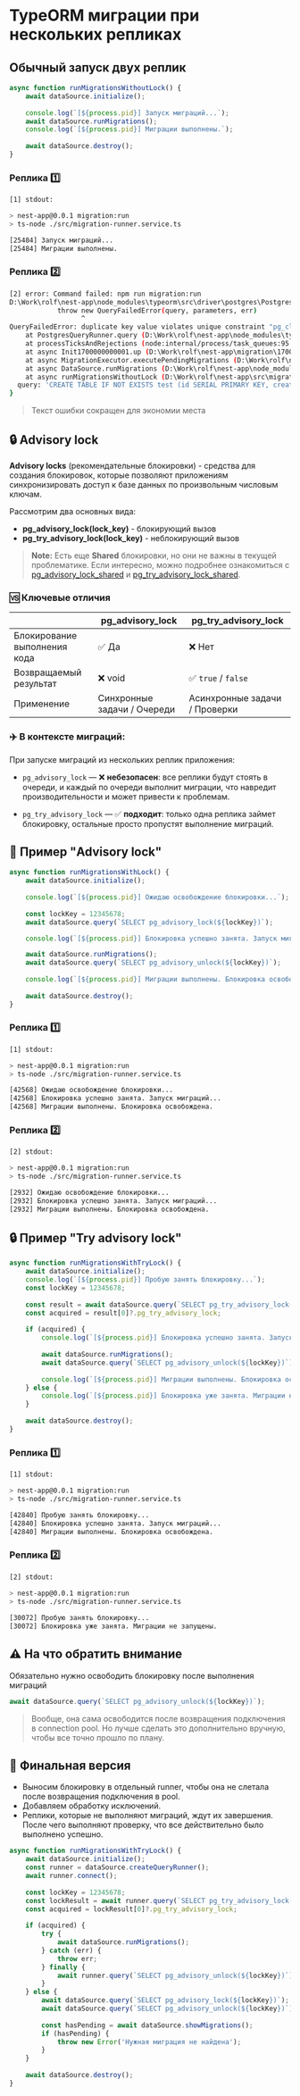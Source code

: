 # TypeORM миграции при нескольких репликах
## Обычный запуск двух реплик
```ts
async function runMigrationsWithoutLock() {
	await dataSource.initialize();
	
	console.log(`[${process.pid}] Запуск миграций...`);
	await dataSource.runMigrations();
	console.log(`[${process.pid}] Миграции выполнены.`);
	
	await dataSource.destroy();
}
```

### Реплика 1️⃣
```bash
[1] stdout:

> nest-app@0.0.1 migration:run
> ts-node ./src/migration-runner.service.ts

[25484] Запуск миграций...
[25484] Миграции выполнены.
```

### Реплика 2️⃣
```bash
[2] error: Command failed: npm run migration:run
D:\Work\rolf\nest-app\node_modules\typeorm\src\driver\postgres\PostgresQueryRunner.ts:328
            throw new QueryFailedError(query, parameters, err)
                  ^
QueryFailedError: duplicate key value violates unique constraint "pg_class_relname_nsp_index"
    at PostgresQueryRunner.query (D:\Work\rolf\nest-app\node_modules\typeorm\src\driver\postgres\PostgresQueryRunner.ts:328:19)
    at processTicksAndRejections (node:internal/process/task_queues:95:5)
    at async Init1700000000001.up (D:\Work\rolf\nest-app\migration\1700000000001-Init.ts:11:5)
    at async MigrationExecutor.executePendingMigrations (D:\Work\rolf\nest-app\node_modules\src\migration\MigrationExecutor.ts:336:17)    
    at async DataSource.runMigrations (D:\Work\rolf\nest-app\node_modules\src\data-source\DataSource.ts:403:13)
    at async runMigrationsWithoutLock (D:\Work\rolf\nest-app\src\migration-runner.service.ts:6:2) {
  query: 'CREATE TABLE IF NOT EXISTS test (id SERIAL PRIMARY KEY, created_at TIMESTAMP DEFAULT NOW())'
}
```
>Текст ошибки сокращен для экономии места

## 🔒 Advisory lock
**Advisory locks** (рекомендательные блокировки) - средства для создания блокировок, которые позволяют приложениям синхронизировать доступ к базе данных по произвольным числовым ключам.

Рассмотрим два основных вида:
- **pg_advisory_lock(lock_key)** - блокирующий вызов
- **pg_try_advisory_lock(lock_key)** - неблокирующий вызов

> **Note:** Есть еще **Shared** блокировки, но они не важны в текущей проблематике. Если интересно, можно подробнее ознакомиться с [pg_advisory_lock_shared](https://pgpedia.info/p/pg_advisory_lock_shared.html) и [pg_try_advisory_lock_shared](https://pgpedia.info/p/pg_try_advisory_lock_shared.html).

### 🆚 Ключевые отличия
|                |pg_advisory_lock|pg_try_advisory_lock|
|----------------|-------------------------------|-----------------------------|
|Блокирование выполнения кода | ✅ Да | ❌ Нет|
|Возвращаемый результат | ❌ void | ✅ `true` / `false`|
|Применение | Синхронные задачи / Очереди | Асинхронные задачи / Проверки|

### ✈️ В контексте миграций:
При запуске миграций из нескольких реплик приложения:
    
-   `pg_advisory_lock` — ❌ **небезопасен**: все реплики будут стоять в очереди, и каждый по очереди выполнит миграции, что навредит производительности и может привести к проблемам.

-   `pg_try_advisory_lock` — ✅ **подходит**: только одна реплика займет блокировку, остальные просто пропустят выполнение миграций.


## 🔐 Пример "Advisory lock"
```ts
async function runMigrationsWithLock() {
	await dataSource.initialize();
	
	console.log(`[${process.pid}] Ожидаю освобождение блокировки...`);
	
	const lockKey = 12345678;
	await dataSource.query(`SELECT pg_advisory_lock(${lockKey})`);

	console.log(`[${process.pid}] Блокировка успешно занята. Запуск миграций...`);

	await dataSource.runMigrations();
	await dataSource.query(`SELECT pg_advisory_unlock(${lockKey})`);
	
	console.log(`[${process.pid}] Миграции выполнены. Блокировка освобождена.`);
	
	await dataSource.destroy();
}
```

### Реплика 1️⃣
```bash
[1] stdout:

> nest-app@0.0.1 migration:run
> ts-node ./src/migration-runner.service.ts

[42568] Ожидаю освобождение блокировки...
[42568] Блокировка успешно занята. Запуск миграций...
[42568] Миграции выполнены. Блокировка освобождена.
```

### Реплика 2️⃣
```bash
[2] stdout:

> nest-app@0.0.1 migration:run
> ts-node ./src/migration-runner.service.ts

[2932] Ожидаю освобождение блокировки...
[2932] Блокировка успешно занята. Запуск миграций...
[2932] Миграции выполнены. Блокировка освобождена.
```

## 🔒 Пример "Try advisory lock"
```ts
async function runMigrationsWithTryLock() {
	await dataSource.initialize();
	console.log(`[${process.pid}] Пробую занять блокировку...`);
	const lockKey = 12345678;
	
	const result = await dataSource.query(`SELECT pg_try_advisory_lock(${lockKey})`);
	const acquired = result[0]?.pg_try_advisory_lock;
	
	if (acquired) {
		console.log(`[${process.pid}] Блокировка успешно занята. Запуск миграций...`);
		
		await dataSource.runMigrations();
		await dataSource.query(`SELECT pg_advisory_unlock(${lockKey})`);
		
		console.log(`[${process.pid}] Миграции выполнены. Блокировка освобождена.`);
	} else {
		console.log(`[${process.pid}] Блокировка уже занята. Миграции не запущены.`);
	}
	
	await dataSource.destroy();
}
```

### Реплика 1️⃣
```bash
[1] stdout:

> nest-app@0.0.1 migration:run
> ts-node ./src/migration-runner.service.ts

[42840] Пробую занять блокировку...
[42840] Блокировка успешно занята. Запуск миграций...
[42840] Миграции выполнены. Блокировка освобождена.
```

### Реплика 2️⃣
```bash
[2] stdout:
 
> nest-app@0.0.1 migration:run
> ts-node ./src/migration-runner.service.ts

[30072] Пробую занять блокировку...
[30072] Блокировка уже занята. Миграции не запущены.
```

## ⚠️ На что обратить внимание
Обязательно нужно освободить блокировку после выполнения миграций
```ts
await dataSource.query(`SELECT pg_advisory_unlock(${lockKey})`);
```
>Вообще, она сама освободится после возвращения подключения в connection pool. Но лучше сделать это дополнительно вручную, чтобы все точно прошло по плану.

## 🎉 Финальная версия

 - Выносим блокировку в отдельный runner, чтобы она не слетала после возвращения подключения в pool.
 - Добавляем обработку исключений.
 - Реплики, которые не выполняют миграций, ждут их завершения. После чего выполняют проверку, что все действительно было выполнено успешно.

```ts
async function runMigrationsWithTryLock() {
	await dataSource.initialize();
	const runner = dataSource.createQueryRunner();
	await runner.connect();
	
	const lockKey = 12345678;
	const lockResult = await runner.query(`SELECT pg_try_advisory_lock(${lockKey})`);
	const acquired = lockResult[0]?.pg_try_advisory_lock;
	
	if (acquired) {
		try {
			await dataSource.runMigrations();
		} catch (err) {
			throw err;
		} finally {
			await runner.query(`SELECT pg_advisory_unlock(${lockKey})`);
		}
	} else {
		await dataSource.query(`SELECT pg_advisory_lock(${lockKey})`);
		await dataSource.query(`SELECT pg_advisory_unlock(${lockKey})`);
		
		const hasPending = await dataSource.showMigrations();
		if (hasPending) {
			throw new Error('Нужная миграция не найдена');
		}
	}
	
	await dataSource.destroy();
}
```
